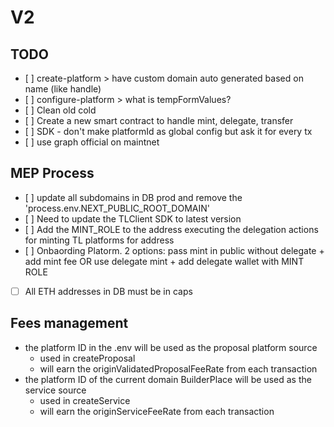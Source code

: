 # V2

## TODO

- [ ] create-platform > have custom domain auto generated based on name (like handle)
- [ ] configure-platform > what is tempFormValues?
- [ ] Clean old cold
- [ ] Create a new smart contract to handle mint, delegate, transfer
- [ ] SDK - don't make platformId as global config but ask it for every tx
- [ ] use graph official on maintnet


## MEP Process

- [ ] update all subdomains in DB prod and remove the 'process.env.NEXT_PUBLIC_ROOT_DOMAIN'
- [ ] Need to update the TLClient SDK to latest version
- [ ] Add the MINT_ROLE to the address executing the delegation actions for minting TL platforms for address
- [ ] Onbaording Platorm. 2 options: pass mint in public without delegate + add mint fee OR use delegate mint + add delegate wallet with MINT ROLE
- [ ] All ETH addresses in DB must be in caps

## Fees management

- the platform ID in the .env will be used as the proposal platform source
    - used in createProposal
    - will earn the originValidatedProposalFeeRate from each transaction
- the platform ID of the current domain BuilderPlace will be used as the service source
    - used in createService
    - will earn the originServiceFeeRate from each transaction